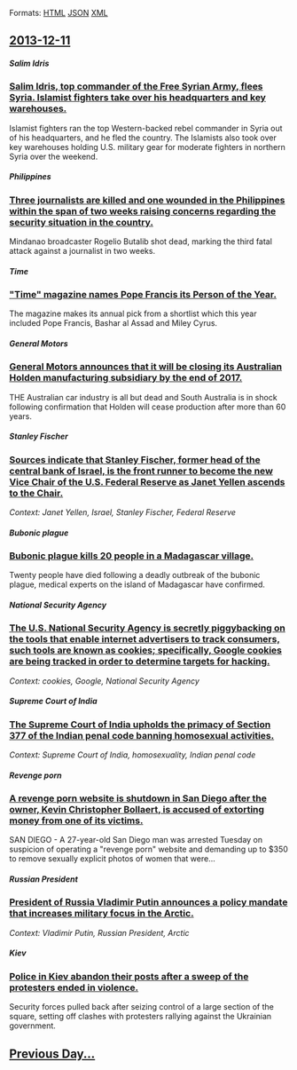 
Formats: [HTML](2013/12/11/index.html)  [JSON](2013/12/11/index.json)  [XML](2013/12/11/index.xml)  

## [2013-12-11](/news/2013/12/11/index.md)

##### Salim Idris
### [Salim Idris, top commander of the Free Syrian Army, flees Syria. Islamist fighters take over his headquarters and key warehouses. ](/news/2013/12/11/salim-idris-top-commander-of-the-free-syrian-army-flees-syria-islamist-fighters-take-over-his-headquarters-and-key-warehouses.md)
Islamist fighters ran the top Western-backed rebel commander in Syria out of his headquarters, and he fled the country. The Islamists also took over key warehouses holding U.S. military gear for moderate fighters in northern Syria over the weekend.

##### Philippines
### [Three journalists are killed and one wounded in the Philippines within the span of two weeks raising concerns regarding the security situation in the country. ](/news/2013/12/11/three-journalists-are-killed-and-one-wounded-in-the-philippines-within-the-span-of-two-weeks-raising-concerns-regarding-the-security-situati.md)
Mindanao broadcaster Rogelio Butalib shot dead, marking the third fatal attack against a journalist in two weeks.

##### Time
### ["Time" magazine names Pope Francis its Person of the Year. ](/news/2013/12/11/time-magazine-names-pope-francis-its-person-of-the-year.md)
The magazine makes its annual pick from a shortlist which this year included Pope Francis, Bashar al Assad and Miley Cyrus.

##### General Motors
### [General Motors announces that it will be closing its Australian Holden manufacturing subsidiary by the end of 2017. ](/news/2013/12/11/general-motors-announces-that-it-will-be-closing-its-australian-holden-manufacturing-subsidiary-by-the-end-of-2017.md)
THE Australian car industry is all but dead and South Australia is in shock following confirmation that Holden will cease production after more than 60 years.

##### Stanley Fischer
### [Sources indicate that Stanley Fischer, former head of the central bank of Israel, is the front runner to become the new Vice Chair of the U.S. Federal Reserve as Janet Yellen ascends to the Chair. ](/news/2013/12/11/sources-indicate-that-stanley-fischer-former-head-of-the-central-bank-of-israel-is-the-front-runner-to-become-the-new-vice-chair-of-the-u.md)
_Context: Janet Yellen, Israel, Stanley Fischer, Federal Reserve_

##### Bubonic plague
### [Bubonic plague kills 20 people in a Madagascar village. ](/news/2013/12/11/bubonic-plague-kills-20-people-in-a-madagascar-village.md)
Twenty people have died following a deadly outbreak of the bubonic plague, medical experts on the island of Madagascar have confirmed.

##### National Security Agency
### [The U.S. National Security Agency is secretly piggybacking on the tools that enable internet advertisers to track consumers, such tools are known as cookies; specifically, Google cookies are being tracked in order to determine targets for hacking. ](/news/2013/12/11/the-u-s-national-security-agency-is-secretly-piggybacking-on-the-tools-that-enable-internet-advertisers-to-track-consumers-such-tools-are.md)
_Context: cookies, Google, National Security Agency_

##### Supreme Court of India
### [The Supreme Court of India upholds the primacy of Section 377 of the Indian penal code banning homosexual activities. ](/news/2013/12/11/the-supreme-court-of-india-upholds-the-primacy-of-section-377-of-the-indian-penal-code-banning-homosexual-activities.md)
_Context: Supreme Court of India, homosexuality, Indian penal code_

##### Revenge porn
### [A revenge porn website is shutdown in San Diego after the owner, Kevin Christopher Bollaert, is accused of extorting money from one of its victims. ](/news/2013/12/11/a-revenge-porn-website-is-shutdown-in-san-diego-after-the-owner-kevin-christopher-bollaert-is-accused-of-extorting-money-from-one-of-its-v.md)
SAN DIEGO - A 27-year-old San Diego man was arrested Tuesday on suspicion of operating a &quot;revenge porn&quot; website and demanding up to $350 to remove sexually explicit photos of women that were...

##### Russian President
### [President of Russia Vladimir Putin announces a policy mandate that increases military focus in the Arctic. ](/news/2013/12/11/president-of-russia-vladimir-putin-announces-a-policy-mandate-that-increases-military-focus-in-the-arctic.md)
_Context: Vladimir Putin, Russian President, Arctic_

##### Kiev
### [Police in Kiev abandon their posts after a sweep of the protesters ended in violence. ](/news/2013/12/11/police-in-kiev-abandon-their-posts-after-a-sweep-of-the-protesters-ended-in-violence.md)
Security forces pulled back after seizing control of a large section of the square, setting off clashes with protesters rallying against the Ukrainian government.

## [Previous Day...](/news/2013/12/10/index.md)

